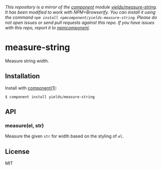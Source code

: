 *This repository is a mirror of the [component](http://component.io) module [yields/measure-string](http://github.com/yields/measure-string). It has been modified to work with NPM+Browserify. You can install it using the command `npm install npmcomponent/yields-measure-string`. Please do not open issues or send pull requests against this repo. If you have issues with this repo, report it to [npmcomponent](https://github.com/airportyh/npmcomponent).*

# measure-string

  Measure string width.

## Installation

  Install with [component(1)](http://component.io):

    $ component install yields/measure-string

## API

### measure(el, str)

Measure the given `str` for width based on the styling of `el`.

## License

  MIT
